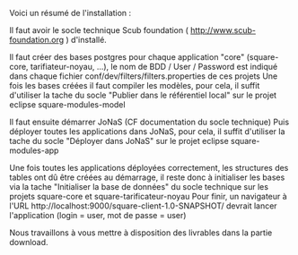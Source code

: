 Voici un résumé de l'installation :

Il faut avoir le socle technique Scub foundation ( http://www.scub-foundation.org ) d'installé.

Il faut créer des bases postgres pour chaque application "core" (square-core, tarifiateur-noyau, ...), le nom de BDD / User / Password est indiqué dans chaque fichier conf/dev/filters/filters.properties de ces projets
Une fois les bases créées il faut compiler les modèles, pour cela, il suffit d'utiliser la tache du socle "Publier dans le référentiel local" sur le projet eclipse square-modules-model

Il faut ensuite démarrer JoNaS (CF documentation du socle technique) Puis déployer toutes les applications dans JoNaS, pour cela, il suffit d'utiliser la tache du socle "Déployer dans JoNaS" sur le projet eclipse square-modules-app

Une fois toutes les applications déployées correctement, les structures des tables ont dû être créées au démarrage, il reste donc à initialiser les bases via la tache "Initialiser la base de données" du socle technique sur les projets square-core et square-tarificateur-noyau
Pour finir, un navigateur à l'URL http://localhost:9000/square-client-1.0-SNAPSHOT/ devrait lancer l'application (login = user, mot de passe = user)

Nous travaillons à vous mettre à disposition des livrables dans la partie download.
